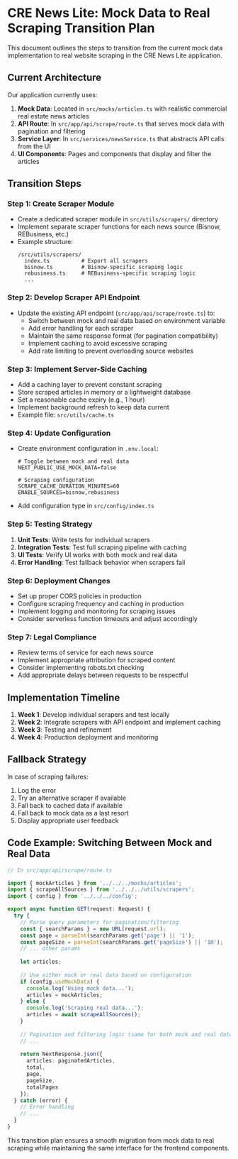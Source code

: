 # CRE News Lite: Mock Data to Real Scraping Transition Plan

This document outlines the steps to transition from the current mock data implementation to real website scraping in the CRE News Lite application.

## Current Architecture

Our application currently uses:

1. **Mock Data**: Located in `src/mocks/articles.ts` with realistic commercial real estate news articles
2. **API Route**: In `src/app/api/scrape/route.ts` that serves mock data with pagination and filtering
3. **Service Layer**: In `src/services/newsService.ts` that abstracts API calls from the UI
4. **UI Components**: Pages and components that display and filter the articles

## Transition Steps

### Step 1: Create Scraper Module

- Create a dedicated scraper module in `src/utils/scrapers/` directory
- Implement separate scraper functions for each news source (Bisnow, REBusiness, etc.)
- Example structure:
  ```
  /src/utils/scrapers/
    index.ts          # Export all scrapers
    bisnow.ts         # Bisnow-specific scraping logic
    rebusiness.ts     # REBusiness-specific scraping logic
    ...
  ```

### Step 2: Develop Scraper API Endpoint

- Update the existing API endpoint (`src/app/api/scrape/route.ts`) to:
  - Switch between mock and real data based on environment variable
  - Add error handling for each scraper
  - Maintain the same response format (for pagination compatibility)
  - Implement caching to avoid excessive scraping
  - Add rate limiting to prevent overloading source websites

### Step 3: Implement Server-Side Caching

- Add a caching layer to prevent constant scraping
- Store scraped articles in memory or a lightweight database
- Set a reasonable cache expiry (e.g., 1 hour)
- Implement background refresh to keep data current
- Example file: `src/utils/cache.ts`

### Step 4: Update Configuration

- Create environment configuration in `.env.local`:
  ```
  # Toggle between mock and real data
  NEXT_PUBLIC_USE_MOCK_DATA=false
  
  # Scraping configuration
  SCRAPE_CACHE_DURATION_MINUTES=60
  ENABLE_SOURCES=bisnow,rebusiness
  ```
- Add configuration type in `src/config/index.ts`

### Step 5: Testing Strategy

1. **Unit Tests**: Write tests for individual scrapers
2. **Integration Tests**: Test full scraping pipeline with caching
3. **UI Tests**: Verify UI works with both mock and real data
4. **Error Handling**: Test fallback behavior when scrapers fail

### Step 6: Deployment Changes

- Set up proper CORS policies in production
- Configure scraping frequency and caching in production
- Implement logging and monitoring for scraping issues
- Consider serverless function timeouts and adjust accordingly

### Step 7: Legal Compliance

- Review terms of service for each news source
- Implement appropriate attribution for scraped content
- Consider implementing robots.txt checking
- Add appropriate delays between requests to be respectful

## Implementation Timeline

1. **Week 1**: Develop individual scrapers and test locally
2. **Week 2**: Integrate scrapers with API endpoint and implement caching
3. **Week 3**: Testing and refinement
4. **Week 4**: Production deployment and monitoring

## Fallback Strategy

In case of scraping failures:
1. Log the error
2. Try an alternative scraper if available
3. Fall back to cached data if available
4. Fall back to mock data as a last resort
5. Display appropriate user feedback

## Code Example: Switching Between Mock and Real Data

```typescript
// In src/app/api/scrape/route.ts

import { mockArticles } from '../../../mocks/articles';
import { scrapeAllSources } from '../../../utils/scrapers';
import { config } from '../../../config';

export async function GET(request: Request) {
  try {
    // Parse query parameters for pagination/filtering
    const { searchParams } = new URL(request.url);
    const page = parseInt(searchParams.get('page') || '1');
    const pageSize = parseInt(searchParams.get('pageSize') || '10');
    // ... other params
    
    let articles;
    
    // Use either mock or real data based on configuration
    if (config.useMockData) {
      console.log('Using mock data...');
      articles = mockArticles;
    } else {
      console.log('Scraping real data...');
      articles = await scrapeAllSources();
    }
    
    // Pagination and filtering logic (same for both mock and real data)
    // ...
    
    return NextResponse.json({ 
      articles: paginatedArticles,
      total,
      page,
      pageSize,
      totalPages
    });
  } catch (error) {
    // Error handling
    // ...
  }
}
```

This transition plan ensures a smooth migration from mock data to real scraping while maintaining the same interface for the frontend components.
